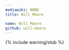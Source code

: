 ```yaml
---
mediawiki: NONE
title: Will Moore

name: Will Moore
github: will-moore
---
```


{% include warning/stub %}
